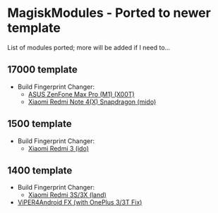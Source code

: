 # MagiskModules - Ported to newer template

List of modules ported; more will be added if I need to...

## 17000 template
* Build Fingerprint Changer:
  * [ASUS ZenFone Max Pro (M1) (X00T)](https://github.com/krasCGQ/MagiskModules/tree/BuildFPChanger-X00T)
  * [Xiaomi Redmi Note 4(X) Snapdragon (mido)](https://github.com/krasCGQ/MagiskModules/tree/BuildFPChanger-mido)

## 1500 template
* Build Fingerprint Changer:
  * [Xiaomi Redmi 3 (ido)](https://github.com/krasCGQ/MagiskModules/tree/BuildFPChanger-ido)

## 1400 template

* Build Fingerprint Changer:
  * [Xiaomi Redmi 3S/3X (land)](https://github.com/krasCGQ/MagiskModules/tree/BuildFPChanger-land)
* [ViPER4Android FX (with OnePlus 3/3T Fix)](https://github.com/krasCGQ/MagiskModules/tree/ViPER4Android-OP)
